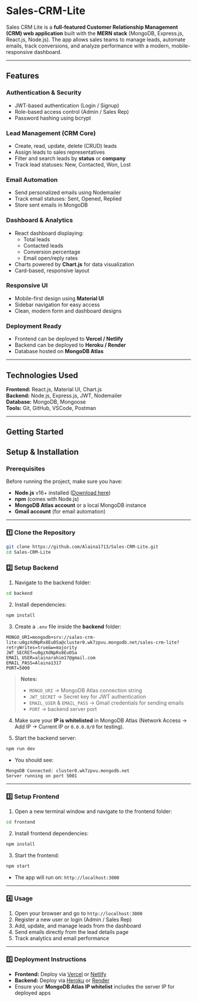 # Sales-CRM-Lite


Sales CRM Lite is a **full-featured Customer Relationship Management (CRM) web application** built with the **MERN stack** (MongoDB, Express.js, React.js, Node.js). The app allows sales teams to manage leads, automate emails, track conversions, and analyze performance with a modern, mobile-responsive dashboard.

---

## **Features**

### **Authentication & Security**
- JWT-based authentication (Login / Signup)
- Role-based access control (Admin / Sales Rep)
- Password hashing using bcrypt

### **Lead Management (CRM Core)**
- Create, read, update, delete (CRUD) leads
- Assign leads to sales representatives
- Filter and search leads by **status** or **company**
- Track lead statuses: New, Contacted, Won, Lost

### **Email Automation**
- Send personalized emails using Nodemailer
- Track email statuses: Sent, Opened, Replied
- Store sent emails in MongoDB

### **Dashboard & Analytics**
- React dashboard displaying:
  - Total leads
  - Contacted leads
  - Conversion percentage
  - Email open/reply rates
- Charts powered by **Chart.js** for data visualization
- Card-based, responsive layout

### **Responsive UI**
- Mobile-first design using **Material UI**
- Sidebar navigation for easy access
- Clean, modern form and dashboard designs

### **Deployment Ready**
- Frontend can be deployed to **Vercel / Netlify**
- Backend can be deployed to **Heroku / Render**
- Database hosted on **MongoDB Atlas**

---

## **Technologies Used**

**Frontend:** React.js, Material UI, Chart.js  
**Backend:** Node.js, Express.js, JWT, Nodemailer  
**Database:** MongoDB, Mongoose  
**Tools:** Git, GitHub, VSCode, Postman  


---

## **Getting Started**

## **Setup & Installation**

### **Prerequisites**

Before running the project, make sure you have:

* **Node.js** v16+ installed ([Download here](https://nodejs.org/))
* **npm** (comes with Node.js)
* **MongoDB Atlas account** or a local MongoDB instance
* **Gmail account** (for email automation)

---

### **1️⃣ Clone the Repository**

```bash
git clone https://github.com/Alaina1713/Sales-CRM-Lite.git
cd Sales-CRM-Lite
```

### **2️⃣ Setup Backend**

1. Navigate to the backend folder:

```bash
cd backend
```

2. Install dependencies:

```bash
npm install
```

3. Create a `.env` file inside the **backend** folder:

```env
MONGO_URI=mongodb+srv://sales-crm-lite:u0gzXdNpRx8Eu0Sa@cluster0.wk7zpvu.mongodb.net/sales-crm-lite?retryWrites=true&w=majority
JWT_SECRET=u0gzXdNpRx8Eu0Sa
EMAIL_USER=alainarahim17@gmail.com
EMAIL_PASS=Alaina1317
PORT=5000
```

> **Notes:**
>
> * `MONGO_URI` → MongoDB Atlas connection string
> * `JWT_SECRET` → Secret key for JWT authentication
> * `EMAIL_USER` & `EMAIL_PASS` → Gmail credentials for sending emails
> * `PORT` → backend server port

4. Make sure your **IP is whitelisted** in MongoDB Atlas (Network Access → Add IP → Current IP or `0.0.0.0/0` for testing).

5. Start the backend server:

```bash
npm run dev
```

* You should see:

```
MongoDB Connected: cluster0.wk7zpvu.mongodb.net
Server running on port 5001
```

---

### **3️⃣ Setup Frontend**

1. Open a new terminal window and navigate to the frontend folder:

```bash
cd frontend
```

2. Install frontend dependencies:

```bash
npm install
```

3. Start the frontend:

```bash
npm start
```

* The app will run on: `http://localhost:3000`

---

### **4️⃣ Usage**

1. Open your browser and go to `http://localhost:3000`
2. Register a new user or login (Admin / Sales Rep)
3. Add, update, and manage leads from the dashboard
4. Send emails directly from the lead details page
5. Track analytics and email performance

---

### **5️⃣ Deployment Instructions**

* **Frontend:** Deploy via [Vercel](https://vercel.com/) or [Netlify](https://www.netlify.com/)
* **Backend:** Deploy via [Heroku](https://www.heroku.com/) or [Render](https://render.com/)
* Ensure your **MongoDB Atlas IP whitelist** includes the server IP for deployed apps



